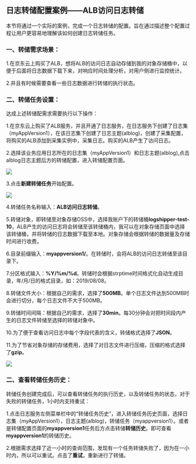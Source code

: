 ## 日志转储配置案例——ALB访问日志转储

本节将通过一个实际的案例，完成一个日志转储的配置。旨在通过描述整个配置过程让用户更容易地理解该如何创建日志转储任务。

### 一、转储需求场景：

1.在京东云上购买了ALB，想将ALB的访问日志自动存储到我的对象存储桶中，以便于后面将日志数据下载下来，对响应时间处理分析，对用户侧进行监控统计。

2.并且有时候需要查看一些日志数据进行转储的执行状态。

### 二、转储任务设置：

达成上述转储配需求需要执行以下操作：

1.在京东云上购买了ALB服务，并且开通了日志服务，在日志服务下创建了日志集（myAppVersion1），在该日志集下创建了日志主题(alblog)，创建了采集配置，将购买的ALB添加到采集实例中，采集日志。购买的ALB产生了访问日志。

2.选择该业务应用日志所在的日志集（myAppVersion1）和日志主题(alblog),点击alblog日志主题后方的转储配置，进入转储配置页面。

![](https://raw.githubusercontent.com/jdcloudcom/cn/zhangwenjie-only/image/LogService/LogTransfer/case01.jpg)

3.点击**新建转储任务**开始配置。

![](https://raw.githubusercontent.com/jdcloudcom/cn/zhangwenjie-only/image/LogService/LogTransfer/case02.jpg)

4.转储任务名称输入：**ALB访问日志转储**。

5.转储对象，即转储至对象存储OSS中，选择我账户下的转储桶**logshipper-test-10**，ALB产生的访问日志将会转储至该转储桶内，我可以在对象存储页面中选择该转储桶，并将转储的日志数据下载至本地。对象存储会根据转储的数据量及存储时间进行收费。

6.目录前缀输入：**myappversion1/**。在转储时，会将ALB的访问日志转储至该目录下。

7.分区格式输入：**%Y/%m/%d**。转储时会根据strptime时间格式化自动生成目录，年/月/日的格式目录，如：2019/08/08。

8.转储文件大小：根据自己的需求，选择了**500MB**。单个日志文件达到500MB时会进行切分，每个日志文件不大于500MB。

9.转储时间间隔：根据自己的需求，选择了**30min**。每30分钟会对把时间段内产生的日志文件转储至选择的转储对象中。

10.为了便于查看访问日志中每个字段代表的含义，转储格式选择了**JSON**。

11.为了节省对象存储的存储费用，选择了对日志文件进行压缩，压缩的格式选择了**gzip**。

![](https://raw.githubusercontent.com/jdcloudcom/cn/zhangwenjie-only/image/LogService/LogTransfer/case03.jpg)

### 二、查看转储任务历史：

转储任务创建完成后，可以查看转储任务的执行历史，以及转储任务的状态，对于失败的转储任务，1小时内支持重试：

1.点击日志服务左侧菜单栏中的“转储任务历史”，进入转储任务历史页面，选择日志集（myAppVersion1），日志主题(alblog)，转储任务（myappversion1）。或者是转储配置页面的**myappversion1**任务后方点击转储**转储历史**。即可查看**myappversion1**的转储历史。

2.根据需求选择了近一小时的查询范围，发现有一个任务转储失败了，因为在一小时内，所以可以重试。点击了**重试**，重新进行了转储。

















